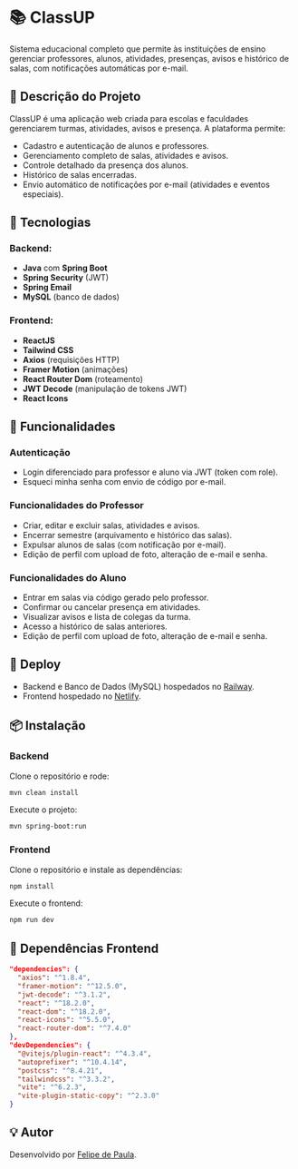# 📚 ClassUP

Sistema educacional completo que permite às instituições de ensino gerenciar professores, alunos, atividades, presenças, avisos e histórico de salas, com notificações automáticas por e-mail.

## 🚀 Descrição do Projeto

ClassUP é uma aplicação web criada para escolas e faculdades gerenciarem turmas, atividades, avisos e presença. A plataforma permite:

- Cadastro e autenticação de alunos e professores.
- Gerenciamento completo de salas, atividades e avisos.
- Controle detalhado da presença dos alunos.
- Histórico de salas encerradas.
- Envio automático de notificações por e-mail (atividades e eventos especiais).

## 🔧 Tecnologias

### Backend:
- **Java** com **Spring Boot**
- **Spring Security** (JWT)
- **Spring Email**
- **MySQL** (banco de dados)

### Frontend:
- **ReactJS**
- **Tailwind CSS**
- **Axios** (requisições HTTP)
- **Framer Motion** (animações)
- **React Router Dom** (roteamento)
- **JWT Decode** (manipulação de tokens JWT)
- **React Icons**

## 🎯 Funcionalidades

### Autenticação
- Login diferenciado para professor e aluno via JWT (token com role).
- Esqueci minha senha com envio de código por e-mail.

### Funcionalidades do Professor
- Criar, editar e excluir salas, atividades e avisos.
- Encerrar semestre (arquivamento e histórico das salas).
- Expulsar alunos de salas (com notificação por e-mail).
- Edição de perfil com upload de foto, alteração de e-mail e senha.

### Funcionalidades do Aluno
- Entrar em salas via código gerado pelo professor.
- Confirmar ou cancelar presença em atividades.
- Visualizar avisos e lista de colegas da turma.
- Acesso a histórico de salas anteriores.
- Edição de perfil com upload de foto, alteração de e-mail e senha.

## 🚢 Deploy

- Backend e Banco de Dados (MySQL) hospedados no [Railway](https://railway.app/).
- Frontend hospedado no [Netlify]([https://www.netlify.com/](https://classup-web.netlify.app/inicio)).

## 📦 Instalação

### Backend
Clone o repositório e rode:
```bash
mvn clean install
```
Execute o projeto:
```bash
mvn spring-boot:run
```

### Frontend
Clone o repositório e instale as dependências:
```bash
npm install
```
Execute o frontend:
```bash
npm run dev
```

## 📄 Dependências Frontend

```json
"dependencies": {
  "axios": "^1.8.4",
  "framer-motion": "^12.5.0",
  "jwt-decode": "^3.1.2",
  "react": "^18.2.0",
  "react-dom": "^18.2.0",
  "react-icons": "^5.5.0",
  "react-router-dom": "^7.4.0"
},
"devDependencies": {
  "@vitejs/plugin-react": "^4.3.4",
  "autoprefixer": "^10.4.14",
  "postcss": "^8.4.21",
  "tailwindcss": "^3.3.2",
  "vite": "^6.2.3",
  "vite-plugin-static-copy": "^2.3.0"
}
```

## 💡 Autor
Desenvolvido por [Felipe de Paula](https://github.com/felipexxxxx).
